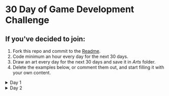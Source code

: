 # 30 Day of Game Development Challenge

## If you've decided to join:
1. Fork this repo and commit to the [Readme](README.md).
2. Code minimum an hour every day for the next 30 days.
3. Draw an art every day for the next 30 days and save it in *Arts* folder.
5. Delete the examples below, or comment them out, and start filling it with your own content.

<details>
<summary>Day 1</summary>
Today I have started to program my own game in Godot.

Also, here is my [art](Art/day1.png) for today
</details>

<details>
<summary>Day 2</summary>
Lorem ipsum

Also, here is my second [art](Arts/day2.gif) for today
</details>